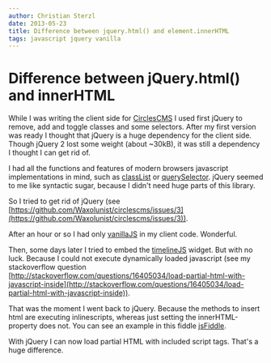 ```yaml
---
author: Christian Sterzl
date: 2013-05-23
title: Difference between jquery.html() and element.innerHTML
tags: javascript jquery vanilla
---
```


# Difference between jQuery.html() and innerHTML

While I was writing the client side for [CirclesCMS](https://github.com/Waxolunist/circlescms) I used first jQuery to remove, add and toggle classes and some selectors. After my first version was ready I thought that jQuery is a huge dependency for the client side.
Though jQuery 2 lost some weight (about ~30kB), it was still a dependency I thought I can get rid of.

I had all the functions and features of modern browsers javascript implementations in mind, such as [classList](https://developer.mozilla.org/en-US/docs/Web/API/element.classList) or [querySelector](https://developer.mozilla.org/en-US/docs/Web/API/document.querySelector). jQuery seemed to me like syntactic sugar, because I didn't need huge parts of this library.

So I tried to get rid of jQuery (see [https://github.com/Waxolunist/circlescms/issues/3](https://github.com/Waxolunist/circlescms/issues/3)).

After an hour or so I had only [vanillaJS](http://vanilla-js.com/) in my client code. Wonderful. 

Then, some days later I tried to embed the [timelineJS](http://timeline.verite.co/) widget. But with no luck. Because I could not execute dynamically loaded javascript (see my stackoverflow question [http://stackoverflow.com/questions/16405034/load-partial-html-with-javascript-inside](http://stackoverflow.com/questions/16405034/load-partial-html-with-javascript-inside)).

That was the moment I went back to jQuery. Because the methods to insert html are executing inlinescripts, whereas just setting the innerHTML-property does not. You can see an example in this fiddle [jsFiddle](http://jsfiddle.net/waxolunist/VDYgU/3/).

With jQuery I can now load partial HTML with included script tags. That's a huge difference.
